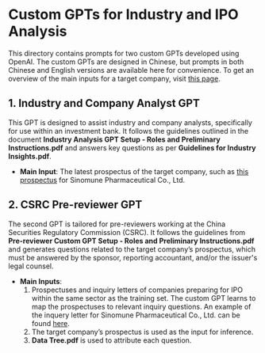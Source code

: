 # Custom GPTs for Industry and IPO Analysis

This directory contains prompts for two custom GPTs developed using OpenAI. The custom GPTs are designed in Chinese, but prompts in both Chinese and English versions are available here for convenience. To get an overview of the main inputs for a target company, visit [this page](http://listing.szse.cn/projectdynamic/ipo/detail/index.html?id=1003162).

## 1. Industry and Company Analyst GPT

This GPT is designed to assist industry and company analysts, specifically for use within an investment bank. It follows the guidelines outlined in the document **Industry Analysis GPT Setup - Roles and Preliminary Instructions.pdf** and answers key questions as per **Guidelines for Industry Insights.pdf**.
   
- **Main Input**: The latest prospectus of the target company, such as [this prospectus](https://reportdocs.static.szse.cn/UpFiles/rasinfodisc1/202406/RAS_202406_3000058B49907146424563AC118D4F3481508E.pdf) for Sinomune Pharmaceutical Co., Ltd.

## 2. CSRC Pre-reviewer GPT

The second GPT is tailored for pre-reviewers working at the China Securities Regulatory Commission (CSRC). It follows the guidelines from **Pre-reviewer Custom GPT Setup - Roles and Preliminary Instructions.pdf** and generates questions related to the target company’s prospectus, which must be answered by the sponsor, reporting accountant, and/or the issuer's legal counsel.

- **Main Inputs**:
   1. Prospectuses and inquiry letters of companies preparing for IPO within the same sector as the training set. The custom GPT learns to map the prospectuses to relevant inquiry questions. An example of the inquery letter for Sinomune Pharmaceutical Co., Ltd. can be found [here](http://reportdocs.static.szse.cn/UpFiles/rasinfodisc1/202403/RAS_202403_151920579AB4ED2E4F42799AC3A0C6C3B5C406.pdf).
   2. The target company’s prospectus is used as the input for inference.
   3. **Data Tree.pdf** is used to attribute each question.
